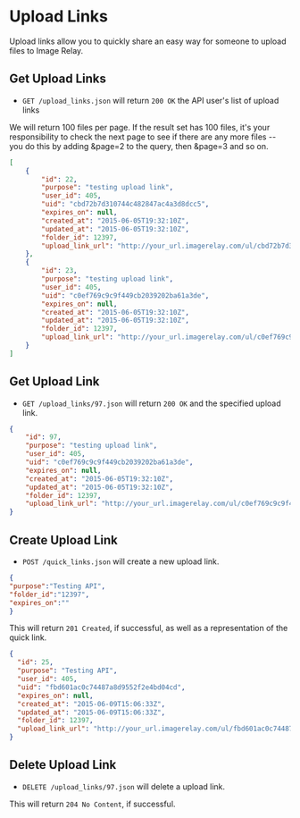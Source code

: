 Upload Links
===========

Upload links allow you to quickly share an easy way for someone to upload files to Image Relay.

Get Upload Links
---------------

* `GET /upload_links.json` will return `200 OK` the API user's list of upload links

We will return 100 files per page. If the result set has 100 files, it's your responsibility to check the next page to see if there are any more files -- you do this by adding &page=2 to the query, then &page=3 and so on.

```json
[
    {
        "id": 22,
        "purpose": "testing upload link",
        "user_id": 405,
        "uid": "cbd72b7d310744c482847ac4a3d8dcc5",
        "expires_on": null,
        "created_at": "2015-06-05T19:32:10Z",
        "updated_at": "2015-06-05T19:32:10Z",
        "folder_id": 12397,
        "upload_link_url": "http://your_url.imagerelay.com/ul/cbd72b7d310744c482847ac4a3d8dcc5"
    },
    {
        "id": 23,
        "purpose": "testing upload link",
        "user_id": 405,
        "uid": "c0ef769c9c9f449cb2039202ba61a3de",
        "expires_on": null,
        "created_at": "2015-06-05T19:32:10Z",
        "updated_at": "2015-06-05T19:32:10Z",
        "folder_id": 12397,
        "upload_link_url": "http://your_url.imagerelay.com/ul/c0ef769c9c9f449cb2039202ba61a3de"
    }
]
```

Get Upload Link
--------------

* `GET /upload_links/97.json` will return `200 OK` and the specified upload link.

```json
{
    "id": 97,
    "purpose": "testing upload link",
    "user_id": 405,
    "uid": "c0ef769c9c9f449cb2039202ba61a3de",
    "expires_on": null,
    "created_at": "2015-06-05T19:32:10Z",
    "updated_at": "2015-06-05T19:32:10Z",
    "folder_id": 12397,
    "upload_link_url": "http://your_url.imagerelay.com/ul/c0ef769c9c9f449cb2039202ba61a3de"
}
```

Create Upload Link
-----------------

* `POST /quick_links.json` will create a new upload link.

```json
{
"purpose":"Testing API",
"folder_id":"12397",
"expires_on":""
}
```

This will return `201 Created`, if successful, as well as a representation of the quick link.

```json
{
  "id": 25,
  "purpose": "Testing API",
  "user_id": 405,
  "uid": "fbd601ac0c74487a8d9552f2e4bd04cd",
  "expires_on": null,
  "created_at": "2015-06-09T15:06:33Z",
  "updated_at": "2015-06-09T15:06:33Z",
  "folder_id": 12397,
  "upload_link_url": "http://your_url.imagerelay.com/ul/fbd601ac0c74487a8d9552f2e4bd04cd"
}
```


Delete Upload Link
-----------------

* `DELETE /upload_links/97.json` will delete a upload link.

This will return `204 No Content`, if successful.
